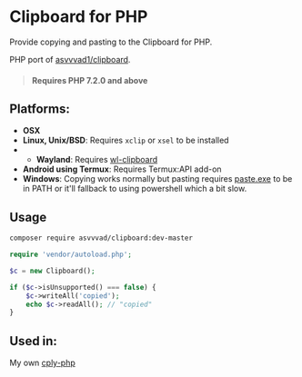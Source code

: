 # Clipboard for PHP
Provide copying and pasting to the Clipboard for PHP.

PHP port of [asvvvad1/clipboard](https://github.com/asvvvad1/clipboard).

> #### Requires PHP 7.2.0 and above

## Platforms:

* **OSX**
* **Linux, Unix/BSD**: Requires `xclip` or `xsel` to be installed
* * **Wayland**: Requires [wl-clipboard](https://github.com/bugaevc/wl-clipboard)
* **Android using Termux**: Requires Termux:API add-on 
* **Windows**: Copying works normally but pasting requires [paste.exe](https://www.c3scripts.com/tutorials/msdos/paste.html#exe) to be in PATH or it'll fallback to using powershell which a bit slow.

## Usage

```bash
composer require asvvvad/clipboard:dev-master
```

```php
require 'vendor/autoload.php';

$c = new Clipboard();

if ($c->isUnsupported() === false) {
	$c->writeAll('copied');
	echo $c->readAll(); // "copied"
}

```
## Used in:
My own [cply-php](https://github.com/asvvvad/cply-php)
